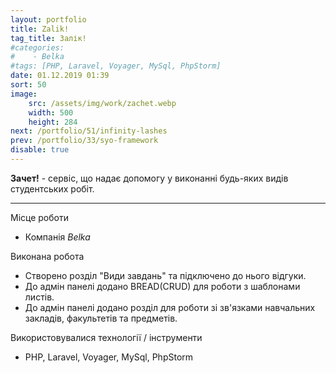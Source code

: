 ```yaml
---
layout: portfolio
title: Zalik!
tag_title: Залік!
#categories:
#    - Belka
#tags: [PHP, Laravel, Voyager, MySql, PhpStorm]
date: 01.12.2019 01:39
sort: 50
image: 
    src: /assets/img/work/zachet.webp 
    width: 500
    height: 284
next: /portfolio/51/infinity-lashes
prev: /portfolio/33/syo-framework
disable: true
---
```


**Зачет!** - сервіс, що надає допомогу у виконанні будь-яких видів студентських робіт.

---

Місце роботи

* Компанія _Belka_

Виконана робота

* Створено розділ "Види завдань" та підключено до нього відгуки.
* До адмін панелі додано BREAD(CRUD) для роботи з шаблонами листів.
* До адмін панелі додано розділ для роботи зі зв'язками навчальних закладів, факультетів та предметів.

Використовувалися технології / інструменти

* PHP, Laravel, Voyager, MySql, PhpStorm
